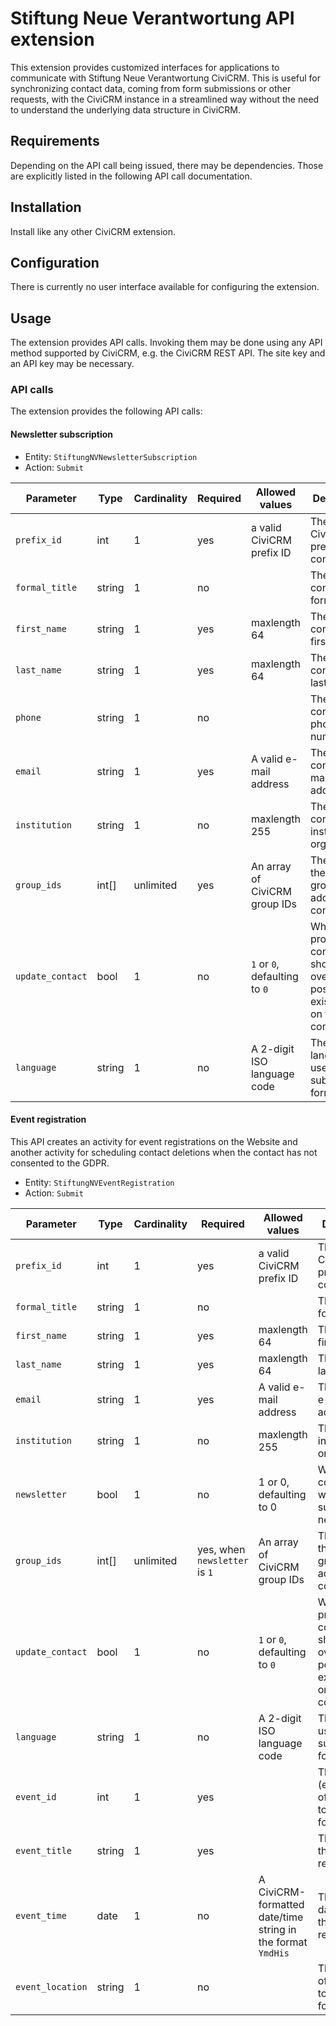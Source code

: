 # Stiftung Neue Verantwortung API extension

This extension provides customized interfaces for applications to communicate
with Stiftung Neue Verantwortung CiviCRM. This is useful for synchronizing
contact data, coming from form submissions or other requests, with the CiviCRM
instance in a streamlined way without the need to understand the underlying data
structure in CiviCRM.

## Requirements

Depending on the API call being issued, there may be dependencies. Those are
explicitly listed in the following API call documentation.

## Installation

Install like any other CiviCRM extension.

## Configuration

There is currently no user interface available for configuring the extension.

## Usage

The extension provides API calls. Invoking them may be done using any API method
supported by CiviCRM, e.g. the CiviCRM REST API. The site key and an API key may
be necessary.

### API calls

The extension provides the following API calls:

#### Newsletter subscription

- Entity: `StiftungNVNewsletterSubscription`
- Action: `Submit`

| Parameter        | Type   | Cardinality | Required | Allowed values                | Description                                                                               |
|------------------|--------|-------------|----------|-------------------------------|-------------------------------------------------------------------------------------------|
| `prefix_id`      | int    | 1           | yes      | a valid CiviCRM prefix ID     | The ID of the CiviCRM prefix for the contact.                                             |
| `formal_title`   | string | 1           | no       |                               | The contact's formal title.                                                               |
| `first_name`     | string | 1           | yes      | maxlength 64                  | The contact's first name.                                                                 |
| `last_name`      | string | 1           | yes      | maxlength 64                  | The contact's last name.                                                                  |
| `phone`          | string | 1           | no       |                               | The contact's phone number.                                                               |
| `email`          | string | 1           | yes      | A valid e-mail address        | The contact's e-mail address.                                                             |
| `institution`    | string | 1           | no       | maxlength 255                 | The contact's institution or organization.                                                |
| `group_ids`      | int[]  | unlimited   | yes      | An array of CiviCRM group IDs | The IDs of the CiviCRM groups to add the contact to.                                      |
| `update_contact` | bool   | 1           | no       | `1` or `0`, defaulting to `0` | Whether the provided contact data should overwrite possibly existing data on the contact. |
| `language`       | string | 1           | no       | A 2-digit ISO language code   | The language used for the submitting form.                                                |

#### Event registration

This API creates an activity for event registrations on the Website and another
activity for scheduling contact deletions when the contact has not consented to
the GDPR.

- Entity: `StiftungNVEventRegistration`
- Action: `Submit`

| Parameter        | Type   | Cardinality | Required                      | Allowed values                                              | Description                                                                               |
|------------------|--------|-------------|-------------------------------|-------------------------------------------------------------|-------------------------------------------------------------------------------------------|
| `prefix_id`      | int    | 1           | yes                           | a valid CiviCRM prefix ID                                   | The ID of the CiviCRM prefix for the contact.                                             |
| `formal_title`   | string | 1           | no                            |                                                             | The contact's formal title.                                                               |
| `first_name`     | string | 1           | yes                           | maxlength 64                                                | The contact's first name.                                                                 |
| `last_name`      | string | 1           | yes                           | maxlength 64                                                | The contact's last name.                                                                  |
| `email`          | string | 1           | yes                           | A valid e-mail address                                      | The contact's e-mail address.                                                             |
| `institution`    | string | 1           | no                            | maxlength 255                                               | The contact's institution or organization.                                                |
| `newsletter`     | bool   | 1           | no                            | 1 or 0, defaulting to 0                                     | Whether the contact wants to subscribe to newsletter(s).                                  |
| `group_ids`      | int[]  | unlimited   | yes, when `newsletter` is `1` | An array of CiviCRM group IDs                               | The IDs of the CiviCRM groups to add the contact to.                                      |
| `update_contact` | bool   | 1           | no                            | `1` or `0`, defaulting to `0`                               | Whether the provided contact data should overwrite possibly existing data on the contact. |
| `language`       | string | 1           | no                            | A 2-digit ISO language code                                 | The language used for the submitting form.                                                |
| `event_id`       | int    | 1           | yes                           |                                                             | The (external) ID of the event to register for.                                           |
| `event_title`    | string | 1           | yes                           |                                                             | The title of the event to register for.                                                   |
| `event_time`     | date   | 1           | no                            | A CiviCRM-formatted date/time string in the format `YmdHis` | The date/time of the event to register for.                                               |
| `event_location` | string | 1           | no                            |                                                             | The location of the event to register for.                                                |
